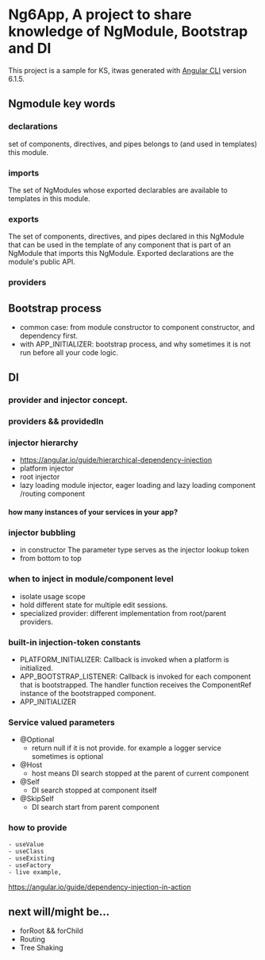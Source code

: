 # Ng6App, A project to share knowledge of NgModule, Bootstrap and DI

This project is a sample for KS, itwas generated with [Angular CLI](https://github.com/angular/angular-cli) version 6.1.5.


## Ngmodule key words

### declarations
set of components, directives, and pipes belongs to (and used in templates) this module.

### imports 
The set of NgModules whose exported declarables are available to templates in this module.

### exports 
The set of components, directives, and pipes declared in this NgModule that can be used in the template of any component that is part of an NgModule that imports this NgModule. Exported declarations are the module's public API.

### providers


## Bootstrap process
- common case:
from module constructor to component constructor, and dependency first.
- with APP_INITIALIZER: 
 bootstrap process, and why sometimes it is not run before all your code logic.

## DI
### provider and injector concept. 
### providers && providedIn
### injector hierarchy
- https://angular.io/guide/hierarchical-dependency-injection
- platform injector
- root injector
- lazy loading module injector, eager loading and lazy loading component /routing component

#### how many instances of your services in your app?

### injector bubbling
- in constructor The parameter type serves as the injector lookup token  
- from bottom to top
  
### when to inject in module/component level
- isolate usage scope
- hold different state for multiple edit sessions.
- specialized provider: different implementation from root/parent providers.



### built-in injection-token constants
- PLATFORM_INITIALIZER: Callback is invoked when a platform is initialized.
- APP_BOOTSTRAP_LISTENER: Callback is invoked for each component that is bootstrapped. The handler function receives the ComponentRef instance of the bootstrapped component.
- APP_INITIALIZER

### Service valued parameters 
  - @Optional 
    - return null if it is not provide. for example a logger service sometimes is optional
  - @Host
    - host means DI search stopped at the parent of current component
  - @Self
    - DI search stopped at component itself
  - @SkipSelf 
    - DI search start from parent component
### how to provide
    - useValue
    - useClass
    - useExisting
    - useFactory
    - live example,  
https://angular.io/guide/dependency-injection-in-action


## next will/might be...
- forRoot && forChild
- Routing
- Tree Shaking
